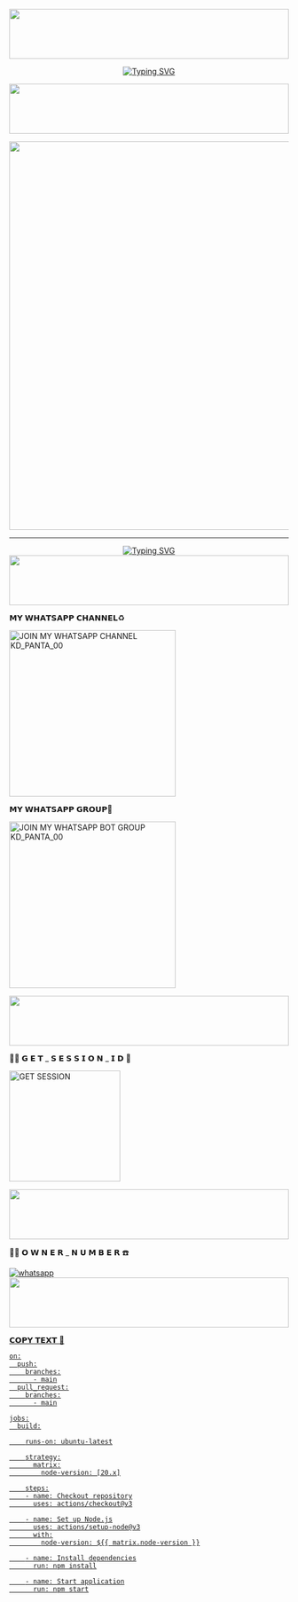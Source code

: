 <p align="center">
<img src="https://i.imgur.com/dBaSKWF.gif" height="90" width="100%">



<p align="center">
<a href="https://git.io/typing-svg"><img src="https://readme-typing-svg.demolab.com?font=Fira+Code&size=32&pause=1000&color=FF0000&width=435&lines=%F0%9D%97%9E+%F0%9D%97%97+_+%F0%9D%97%A3+%F0%9D%97%94+%F0%9D%97%A1+%F0%9D%97%A7+%F0%9D%97%94+_+%F0%9D%97%A0+%F0%9D%97%97" alt="Typing SVG" /></a>



<p align="center">
<img src="https://i.imgur.com/dBaSKWF.gif" height="90" width="100%">



<p align="center">
<a href="https://github.com/KavishkaIroshanb">

  
<img src="https://pomf2.lain.la/f/fxhw0z8c.jpg"  width="700px">
</a>
<hr>



<p align="center">
<a href="https://git.io/typing-svg"><img src="https://readme-typing-svg.demolab.com?font=Fira+Code&size=32&pause=1000&color=FF0000&width=435&lines=%F0%9D%97%9E+%F0%9D%97%97+_+%F0%9D%97%A3+%F0%9D%97%94+%F0%9D%97%A1+%F0%9D%97%A7+%F0%9D%97%94+_+%F0%9D%97%A0+%F0%9D%97%97" alt="Typing SVG" /></a>




<img src="https://i.imgur.com/dBaSKWF.gif" height="90" width="100%">
<p align="center"> 



𝗠𝗬 𝗪𝗛𝗔𝗧𝗦𝗔𝗣𝗣 𝗖𝗛𝗔𝗡𝗡𝗘𝗟♻️

<a href="https://whatsapp.com/channel/0029VaxNSDR4SpkEoUszuP3E"><img alt="JOIN MY WHATSAPP CHANNEL KD_PANTA_00" width="300"></a>



𝗠𝗬 𝗪𝗛𝗔𝗧𝗦𝗔𝗣𝗣 𝗚𝗥𝗢𝗨𝗣🤖

<a href="https://chat.whatsapp.com/GvR2hfJ42mO9HNwuFJVax6"><img alt="JOIN MY WHATSAPP BOT GROUP KD_PANTA_00" width="300"></a>



<img src="https://i.imgur.com/dBaSKWF.gif" height="90" width="100%">
<p align="center">



🧑‍💻 𝗚 𝗘 𝗧 _ 𝗦 𝗘 𝗦 𝗦 𝗜 𝗢 𝗡 _ 𝗜 𝗗 📲

<a href="https://lithu-md-pair-13dc62a31d33.herokuapp.com/"><img src="https://img.shields.io/badge/QR%20OR%20PAIR%20CODE-blue" alt="GET SESSION" width="200"></a>



<img src="https://i.imgur.com/dBaSKWF.gif" height="90" width="100%">

👨‍💻 𝗢 𝗪 𝗡 𝗘 𝗥 _ 𝗡 𝗨 𝗠 𝗕 𝗘 𝗥 ☎️

  <a href="https://wa.me/+94776114551?text=𝗛𝗘𝗬_𝗞𝗗_𝗣𝗔𝗡𝗧𝗔*" target="_blank">
    <img alt="whatsapp" src="https://img.shields.io/badge/ Whatsapp -25D366?style=for-the-badge&logo=whatsapp&logoColor=white" />



<img src="https://i.imgur.com/dBaSKWF.gif" height="90" width="100%">


𝗖𝗢𝗣𝗬 𝗧𝗘𝗫𝗧 💬

```
on:
  push:
    branches:
      - main
  pull_request:
    branches:
      - main

jobs:
  build:

    runs-on: ubuntu-latest

    strategy:
      matrix:
        node-version: [20.x]

    steps:
    - name: Checkout repository
      uses: actions/checkout@v3

    - name: Set up Node.js
      uses: actions/setup-node@v3
      with:
        node-version: ${{ matrix.node-version }}

    - name: Install dependencies
      run: npm install

    - name: Start application
      run: npm start
```
